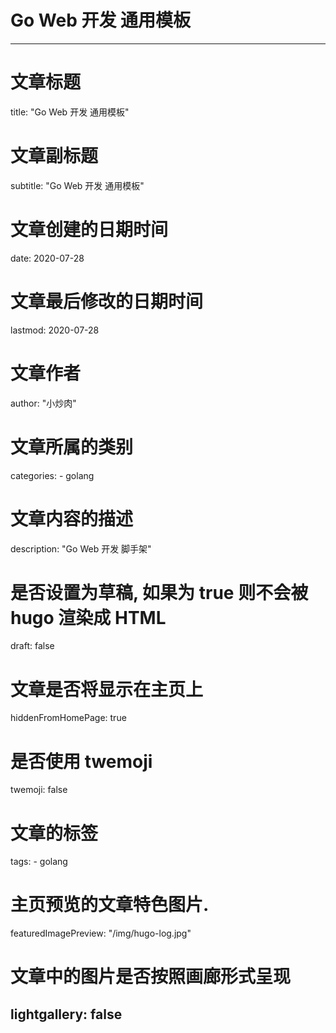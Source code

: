 # Go Web 开发 通用模板

---
# 文章标题
title: "Go Web 开发 通用模板"
# 文章副标题
subtitle: "Go Web 开发 通用模板"
# 文章创建的日期时间
date: 2020-07-28
# 文章最后修改的日期时间
lastmod: 2020-07-28
# 文章作者
author: "小炒肉"
# 文章所属的类别
categories:
    - golang
# 文章内容的描述
description: "Go Web 开发 脚手架"
# 是否设置为草稿, 如果为 true 则不会被 hugo 渲染成 HTML
draft: false
# 文章是否将显示在主页上
hiddenFromHomePage: true
# 是否使用 twemoji 
twemoji: false
# 文章的标签
tags:
    - golang
# 主页预览的文章特色图片.
featuredImagePreview: "/img/hugo-log.jpg"

# 文章中的图片是否按照画廊形式呈现
lightgallery: false
---

